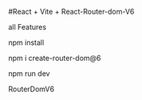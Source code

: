 #React + Vite + React-Router-dom-V6 


all Features


npm install


npm i create-router-dom@6


npm run dev

R o u t e r D o m V 6 
 
 
